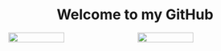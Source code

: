 <h1 align="center">Welcome to my GitHub</h1>

<section style="display: flex;">

<img style="width: 47%; margin-right: 10px" src="https://github-readme-stats.vercel.app/api?username=YoruAlptraum&theme=tokyonight&show_icons=true&count_private=true&include_all_commits=true" />

<img style="width: 47%; margin-left: 10px" src="https://github-readme-stats.vercel.app/api/top-langs/?username=YoruAlptraum&layout=compact&hide=Yacc&theme=tokyonight" />
</section>

<br>

<p></p>